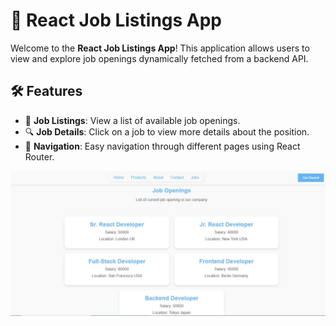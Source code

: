 # 📘 React Job Listings App

Welcome to the **React Job Listings App**! This application allows users to view and explore job openings dynamically fetched from a backend API.

## 🛠️ Features

- 📜 **Job Listings**: View a list of available job openings.
- 🔍 **Job Details**: Click on a job to view more details about the position.
- 🧭 **Navigation**: Easy navigation through different pages using React Router.

![Demo](./src/assets/demo.JPG)
